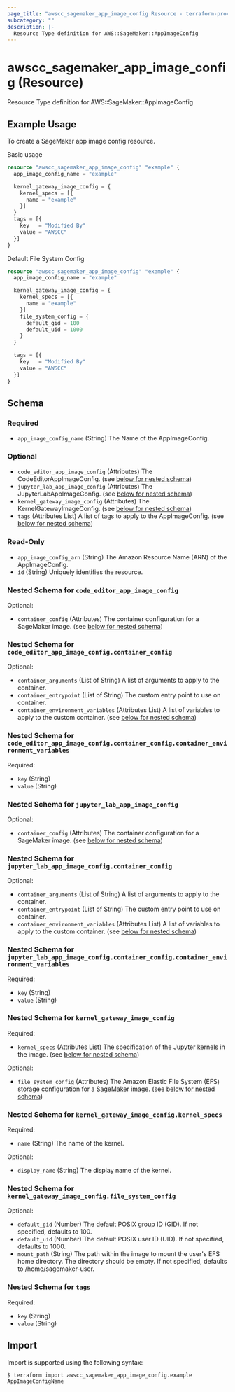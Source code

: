 ```yaml
---
page_title: "awscc_sagemaker_app_image_config Resource - terraform-provider-awscc"
subcategory: ""
description: |-
  Resource Type definition for AWS::SageMaker::AppImageConfig
---
```


# awscc_sagemaker_app_image_config (Resource)

Resource Type definition for AWS::SageMaker::AppImageConfig

## Example Usage

To create a SageMaker app image config resource.

Basic usage

```terraform
resource "awscc_sagemaker_app_image_config" "example" {
  app_image_config_name = "example"

  kernel_gateway_image_config = {
    kernel_specs = [{
      name = "example"
    }]
  }
  tags = [{
    key   = "Modified By"
    value = "AWSCC"
  }]
}
```

Default File System Config

```terraform
resource "awscc_sagemaker_app_image_config" "example" {
  app_image_config_name = "example"

  kernel_gateway_image_config = {
    kernel_specs = [{
      name = "example"
    }]
    file_system_config = {
      default_gid = 100
      default_uid = 1000
    }
  }

  tags = [{
    key   = "Modified By"
    value = "AWSCC"
  }]
}
```

<!-- schema generated by tfplugindocs -->
## Schema

### Required

- `app_image_config_name` (String) The Name of the AppImageConfig.

### Optional

- `code_editor_app_image_config` (Attributes) The CodeEditorAppImageConfig. (see [below for nested schema](#nestedatt--code_editor_app_image_config))
- `jupyter_lab_app_image_config` (Attributes) The JupyterLabAppImageConfig. (see [below for nested schema](#nestedatt--jupyter_lab_app_image_config))
- `kernel_gateway_image_config` (Attributes) The KernelGatewayImageConfig. (see [below for nested schema](#nestedatt--kernel_gateway_image_config))
- `tags` (Attributes List) A list of tags to apply to the AppImageConfig. (see [below for nested schema](#nestedatt--tags))

### Read-Only

- `app_image_config_arn` (String) The Amazon Resource Name (ARN) of the AppImageConfig.
- `id` (String) Uniquely identifies the resource.

<a id="nestedatt--code_editor_app_image_config"></a>
### Nested Schema for `code_editor_app_image_config`

Optional:

- `container_config` (Attributes) The container configuration for a SageMaker image. (see [below for nested schema](#nestedatt--code_editor_app_image_config--container_config))

<a id="nestedatt--code_editor_app_image_config--container_config"></a>
### Nested Schema for `code_editor_app_image_config.container_config`

Optional:

- `container_arguments` (List of String) A list of arguments to apply to the container.
- `container_entrypoint` (List of String) The custom entry point to use on container.
- `container_environment_variables` (Attributes List) A list of variables to apply to the custom container. (see [below for nested schema](#nestedatt--code_editor_app_image_config--container_config--container_environment_variables))

<a id="nestedatt--code_editor_app_image_config--container_config--container_environment_variables"></a>
### Nested Schema for `code_editor_app_image_config.container_config.container_environment_variables`

Required:

- `key` (String)
- `value` (String)




<a id="nestedatt--jupyter_lab_app_image_config"></a>
### Nested Schema for `jupyter_lab_app_image_config`

Optional:

- `container_config` (Attributes) The container configuration for a SageMaker image. (see [below for nested schema](#nestedatt--jupyter_lab_app_image_config--container_config))

<a id="nestedatt--jupyter_lab_app_image_config--container_config"></a>
### Nested Schema for `jupyter_lab_app_image_config.container_config`

Optional:

- `container_arguments` (List of String) A list of arguments to apply to the container.
- `container_entrypoint` (List of String) The custom entry point to use on container.
- `container_environment_variables` (Attributes List) A list of variables to apply to the custom container. (see [below for nested schema](#nestedatt--jupyter_lab_app_image_config--container_config--container_environment_variables))

<a id="nestedatt--jupyter_lab_app_image_config--container_config--container_environment_variables"></a>
### Nested Schema for `jupyter_lab_app_image_config.container_config.container_environment_variables`

Required:

- `key` (String)
- `value` (String)




<a id="nestedatt--kernel_gateway_image_config"></a>
### Nested Schema for `kernel_gateway_image_config`

Required:

- `kernel_specs` (Attributes List) The specification of the Jupyter kernels in the image. (see [below for nested schema](#nestedatt--kernel_gateway_image_config--kernel_specs))

Optional:

- `file_system_config` (Attributes) The Amazon Elastic File System (EFS) storage configuration for a SageMaker image. (see [below for nested schema](#nestedatt--kernel_gateway_image_config--file_system_config))

<a id="nestedatt--kernel_gateway_image_config--kernel_specs"></a>
### Nested Schema for `kernel_gateway_image_config.kernel_specs`

Required:

- `name` (String) The name of the kernel.

Optional:

- `display_name` (String) The display name of the kernel.


<a id="nestedatt--kernel_gateway_image_config--file_system_config"></a>
### Nested Schema for `kernel_gateway_image_config.file_system_config`

Optional:

- `default_gid` (Number) The default POSIX group ID (GID). If not specified, defaults to 100.
- `default_uid` (Number) The default POSIX user ID (UID). If not specified, defaults to 1000.
- `mount_path` (String) The path within the image to mount the user's EFS home directory. The directory should be empty. If not specified, defaults to /home/sagemaker-user.



<a id="nestedatt--tags"></a>
### Nested Schema for `tags`

Required:

- `key` (String)
- `value` (String)

## Import

Import is supported using the following syntax:

```shell
$ terraform import awscc_sagemaker_app_image_config.example AppImageConfigName
```
